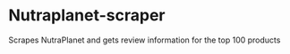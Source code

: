 Nutraplanet-scraper
===================

Scrapes NutraPlanet and gets review information for the top 100 products

